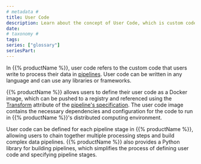 ```yaml
---
# metadata # 
title: User Code
description: Learn about the concept of User Code, which is custom code that users write to process their data in pipelines.
date: 
# taxonomy #
tags: 
series: ["glossary"]
seriesPart:
--- 
```


In {{% productName %}}, user code refers to the custom code that users write to process their data in [pipelines](../pipeline). User code can be written in any language and can use any libraries or frameworks.

{{% productName %}} allows users to define their user code as a Docker image, which can be pushed to a registry and referenced using the [Transform](../../../build-dags/pipeline-spec/transform) attribute of the [pipeline's specification](../../../build-dags/pipeline-spec). The user code image contains the necessary dependencies and configuration for the code to run in {{% productName %}}'s distributed computing environment.

User code can be defined for each pipeline stage in {{% productName %}}, allowing users to chain together multiple processing steps and build complex data pipelines. {{% productName %}} also provides a Python library for building pipelines, which simplifies the process of defining user code and specifying pipeline stages.